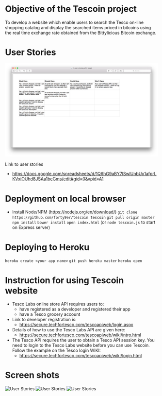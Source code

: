 Objective of the Tescoin project
================================

To develop a website which enable users to search the Tesco on-line shopping catalog and display the searched items priced in bitcoins using the real time exchange rate obtained from the Bittylicious Bitcoin exchange. 

User Stories
============

![User Stories](docs/photos/1_user_stories.png)

Link to user stories
* https://docs.google.com/spreadsheets/d/1Q6hG9aBY7lSwlUnbUx1afprLKVxiOUhd8JSAa1beGms/edit#gid=0&vpid=A1

Deployment on local browser
=====================================================

* Install Node/NPM (https://nodejs.org/en/download/)
```git clone https://github.com/forty9er/tescoin tescoin```
```git pull origin master```
```npm install```
```bower install```
```open index.html``` (or ```node tescoin.js``` to start on Express server)

Deploying to Heroku
===================

```heroku create <your app name>```
```git push heroku master```
```heroku open```

Instruction for using Tescoin website
=====================================

* Tesco Labs online store API requires users to: 
  * have registered as a developer and registered their app
  * have a Tesco grocery account
* Link to developer registration is: 
  * https://secure.techfortesco.com/tescoapiweb/login.aspx
* Details of how to use the Tesco Labs API are given here:
  * https://secure.techfortesco.com/tescoapiweb/wiki/intro.html
* The Tesco API requires the user to obtain a Tesco API session key. You need to login to the Tesco Labs website before you can use Tescoin. Follow the example on the Tesco login WIKI:
  * https://secure.techfortesco.com/tescoapiweb/wiki/login.html

Screen shots
============
![User Stories](docs/photos/2_beer.png)
![User Stories](docs/photos/3_sprouts.png)
![User Stories](docs/photos/4_wine.png)
